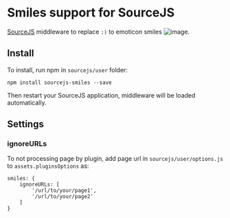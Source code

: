 Smiles support for SourceJS
===============

[SourceJS](http://sourcejs.com) middleware to replace `:)` to emoticon smiles ![image](https://raw.githubusercontent.com/sourcejs/sourcejs-smiles/master/assets/i/smiles/1f600.png).

## Install

To install, run npm in `sourcejs/user` folder:

```
npm install sourcejs-smiles --save
```

Then restart your SourceJS application, middleware will be loaded automatically.


## Settings

### ignoreURLs

To not processing page by plugin, add page url in `sourcejs/user/options.js` to `assets.pluginsOptions` as:

```
smiles: {
    ignoreURLs: [
        '/url/to/your/page1',
        '/url/to/your/page2'
    ]
}
```